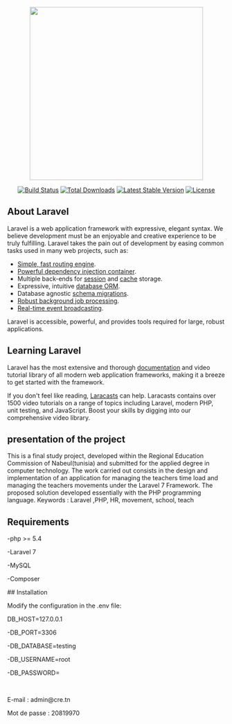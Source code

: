 <p align="center"><img src="https://res.cloudinary.com/dtfbvvkyp/image/upload/v1566331377/laravel-logolockup-cmyk-red.svg" width="400"></p>

<p align="center">
<a href="https://travis-ci.org/laravel/framework"><img src="https://travis-ci.org/laravel/framework.svg" alt="Build Status"></a>
<a href="https://packagist.org/packages/laravel/framework"><img src="https://poser.pugx.org/laravel/framework/d/total.svg" alt="Total Downloads"></a>
<a href="https://packagist.org/packages/laravel/framework"><img src="https://poser.pugx.org/laravel/framework/v/stable.svg" alt="Latest Stable Version"></a>
<a href="https://packagist.org/packages/laravel/framework"><img src="https://poser.pugx.org/laravel/framework/license.svg" alt="License"></a>
</p>

## About Laravel

Laravel is a web application framework with expressive, elegant syntax. We believe development must be an enjoyable and creative experience to be truly fulfilling. Laravel takes the pain out of development by easing common tasks used in many web projects, such as:

- [Simple, fast routing engine](https://laravel.com/docs/routing).
- [Powerful dependency injection container](https://laravel.com/docs/container).
- Multiple back-ends for [session](https://laravel.com/docs/session) and [cache](https://laravel.com/docs/cache) storage.
- Expressive, intuitive [database ORM](https://laravel.com/docs/eloquent).
- Database agnostic [schema migrations](https://laravel.com/docs/migrations).
- [Robust background job processing](https://laravel.com/docs/queues).
- [Real-time event broadcasting](https://laravel.com/docs/broadcasting).

Laravel is accessible, powerful, and provides tools required for large, robust applications.

## Learning Laravel

Laravel has the most extensive and thorough [documentation](https://laravel.com/docs) and video tutorial library of all modern web application frameworks, making it a breeze to get started with the framework.

If you don't feel like reading, [Laracasts](https://laracasts.com) can help. Laracasts contains over 1500 video tutorials on a range of topics including Laravel, modern PHP, unit testing, and JavaScript. Boost your skills by digging into our comprehensive video library.

## presentation of the project
This  is a final study project, developed within the Regional Education Commission of Nabeul(tunisia) and submitted for the applied degree in computer technology. The work carried out consists in the design and implementation of an application for managing the teachers time load and managing the teachers movements under the Laravel 7 Framework. The proposed solution  developed essentially with the PHP programming language. Keywords : Laravel ,PHP, HR, movement, school, teach
## Requirements
<p>-php >= 5.4</p>
<p>-Laravel 7</p>
<p>-MySQL</p>
<p>-Composer</p>
## Installation
<p>Modify the configuration in the .env file:</p>
 <p>DB_HOST=127.0.0.1</p>
<p>-DB_PORT=3306</p>
<p>-DB_DATABASE=testing</p>
<p>-DB_USERNAME=root</p>
<p>-DB_PASSWORD=</p>
<br>
<p>E-mail : admin@cre.tn</p>
<p>Mot de passe : 20819970 </p>
